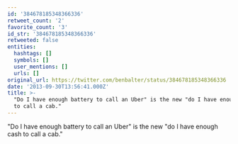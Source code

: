 ```yaml
---
id: '384678185348366336'
retweet_count: '2'
favorite_count: '3'
id_str: '384678185348366336'
retweeted: false
entities:
  hashtags: []
  symbols: []
  user_mentions: []
  urls: []
original_url: https://twitter.com/benbalter/status/384678185348366336
date: '2013-09-30T13:56:41.000Z'
title: >-
  "Do I have enough battery to call an Uber" is the new "do I have enough cash
  to call a cab."
---
```


"Do I have enough battery to call an Uber" is the new "do I have enough cash to call a cab."